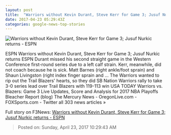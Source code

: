 ```yaml
---
layout: post
title:  "Warriors without Kevin Durant, Steve Kerr for Game 3; Jusuf Nurkic returns - ESPN"
date: 2017-04-23 05:29:43Z
categories: google-news-top-stories
---
```


![Warriors without Kevin Durant, Steve Kerr for Game 3; Jusuf Nurkic returns - ESPN](http://a2.espncdn.com/combiner/i?img=%2Fphoto%2F2016%2F1012%2Fr139054_1296x729_16%2D9.jpg)

ESPN Warriors without Kevin Durant, Steve Kerr for Game 3; Jusuf Nurkic returns ESPN Durant missed his second straight game in the Western Conference first-round series due to a left calf strain. Kerr, meanwhile, did not coach because he is sick. Matt Barnes (right ankle/foot sprain) and Shaun Livingston (right index finger sprain and ... The Warriors wanted to rip out the Trail Blazers' hearts, so they did SB Nation Warriors rally to take 3-0 series lead over Trail Blazers with 119-113 win USA TODAY Warriors vs. Blazers: Game 3 Live Updates, Score and Analysis for 2017 NBA Playoffs Bleacher Report (blog) The Mercury News - OregonLive.com - FOXSports.com - Twitter all 303 news articles »


Full story on F3News: [Warriors without Kevin Durant, Steve Kerr for Game 3; Jusuf Nurkic returns - ESPN](http://www.f3nws.com/n/APyKKC)

> Posted on: Sunday, April 23, 2017 10:29:43 AM
